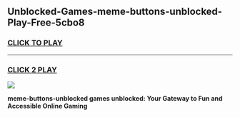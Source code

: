 
## Unblocked-Games-meme-buttons-unblocked-Play-Free-5cbo8
<h3>
<a href="https://premium76.site?title=meme-buttons-unblocked&ref=21A">CLICK TO PLAY</a></h3>
<hr>

<h3>
<a href="https://premium76.site?title=meme-buttons-unblocked&ref=21A">CLICK 2 PLAY</a>
  
</h3>

<a href="https://premium76.site?title=meme-buttons-unblocked&ref=21A"><img src="https://clearcache.store/games.png"></a>


**meme-buttons-unblocked games unblocked: Your Gateway to Fun and Accessible Online Gaming**
